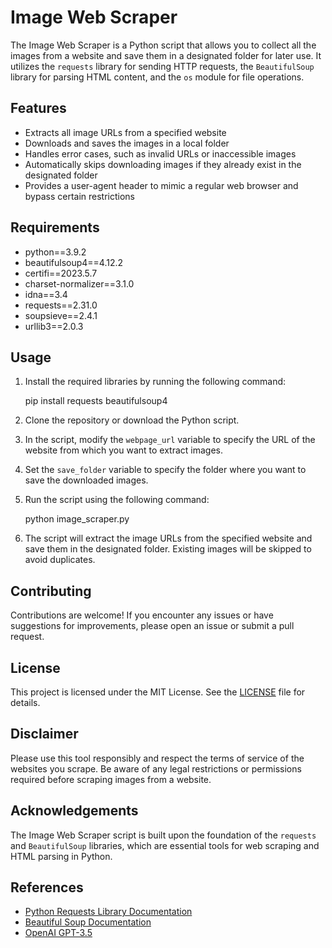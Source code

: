 # Image Web Scraper

The Image Web Scraper is a Python script that allows you to collect all the images from a website and save them in a designated folder for later use. It utilizes the `requests` library for sending HTTP requests, the `BeautifulSoup` library for parsing HTML content, and the `os` module for file operations.

## Features

- Extracts all image URLs from a specified website
- Downloads and saves the images in a local folder
- Handles error cases, such as invalid URLs or inaccessible images
- Automatically skips downloading images if they already exist in the designated folder
- Provides a user-agent header to mimic a regular web browser and bypass certain restrictions

## Requirements

- python==3.9.2
- beautifulsoup4==4.12.2
- certifi==2023.5.7
- charset-normalizer==3.1.0
- idna==3.4
- requests==2.31.0
- soupsieve==2.4.1
- urllib3==2.0.3

## Usage

1. Install the required libraries by running the following command:

    pip install requests beautifulsoup4


2. Clone the repository or download the Python script.

3. In the script, modify the `webpage_url` variable to specify the URL of the website from which you want to extract images.

4. Set the `save_folder` variable to specify the folder where you want to save the downloaded images.

5. Run the script using the following command:

    python image_scraper.py


6. The script will extract the image URLs from the specified website and save them in the designated folder. Existing images will be skipped to avoid duplicates.

## Contributing

Contributions are welcome! If you encounter any issues or have suggestions for improvements, please open an issue or submit a pull request.

## License

This project is licensed under the MIT License. See the [LICENSE](LICENSE.md) file for details.

## Disclaimer

Please use this tool responsibly and respect the terms of service of the websites you scrape. Be aware of any legal restrictions or permissions required before scraping images from a website.

## Acknowledgements

The Image Web Scraper script is built upon the foundation of the `requests` and `BeautifulSoup` libraries, which are essential tools for web scraping and HTML parsing in Python.

## References

- [Python Requests Library Documentation](https://docs.python-requests.org/)
- [Beautiful Soup Documentation](https://www.crummy.com/software/BeautifulSoup/bs4/doc/)
- [OpenAI GPT-3.5](https://openai.com/research/gpt-3-5)
